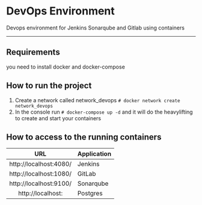 # DevOps Environment

Devops environment for Jenkins Sonarqube and Gitlab using containers

-------------------------

## Requirements
 
you need to install docker and docker-compose

## How to run the project

1. Create a network called network_devops `# docker network create network_devops`
2. In the console run `# docker-compose up -d` and it will do the heavylifting to create and start your containers

## How to access to the running containers

|           URL           | Application |
|:-----------------------:|-------------|
| http://localhost:4080/  | Jenkins     |
| http://localhost:1080/  | GitLab      |
| http://localhost:9100/  | Sonarqube   |
| http://localhost:       | Postgres    |


 
